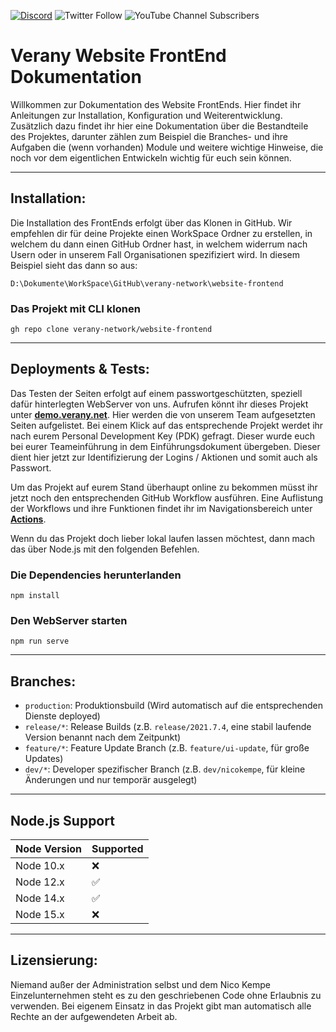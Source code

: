 [![Discord](https://img.shields.io/discord/670667590812696623?color=fff&label=Discord&logo=discord&logoColor=fff)](https://discord.gg/Yn9Ws9w6d5)
![Twitter Follow](https://img.shields.io/twitter/follow/VeranyNET?color=919191&label=Folge%20%40VeranyNET&style=social)
![YouTube Channel Subscribers](https://img.shields.io/youtube/channel/subscribers/UCduDElXYi8zPjZMTIxCT45A?label=Abonniere%20VeranyNET&style=social)


Verany Website FrontEnd Dokumentation
=============

Willkommen zur Dokumentation des Website FrontEnds. Hier findet ihr Anleitungen zur Installation, Konfiguration und Weiterentwicklung. Zusätzlich dazu findet ihr hier eine Dokumentation über die Bestandteile des Projektes, darunter zählen zum Beispiel die Branches- und ihre Aufgaben die (wenn vorhanden) Module und weitere wichtige Hinweise, die noch vor dem eigentlichen Entwickeln wichtig für euch sein können.

---
## Installation:
Die Installation des FrontEnds erfolgt über das Klonen in GitHub. Wir empfehlen dir für deine Projekte einen WorkSpace Ordner zu erstellen, in welchem du dann einen GitHub Ordner hast, in welchem widerrum nach Usern oder in unserem Fall Organisationen spezifiziert wird. In diesem Beispiel sieht das dann so aus:

```
D:\Dokumente\WorkSpace\GitHub\verany-network\website-frontend
```

### Das Projekt mit CLI klonen
```ssh
gh repo clone verany-network/website-frontend
```

---
## Deployments & Tests:
Das Testen der Seiten erfolgt auf einem passwortgeschützten, speziell dafür hinterlegten WebServer von uns. Aufrufen könnt ihr dieses Projekt unter **[demo.verany.net](https://demo.verany.net/web/)**. Hier werden die von unserem Team aufgesetzten Seiten aufgelistet. Bei einem Klick auf das entsprechende Projekt werdet ihr nach eurem Personal Development Key (PDK) gefragt. Dieser wurde euch bei eurer Teameinführung in dem Einführungsdokument übergeben. Dieser dient hier jetzt zur Identifizierung der Logins / Aktionen und somit auch als Passwort.

Um das Projekt auf eurem Stand überhaupt online zu bekommen müsst ihr jetzt noch den entsprechenden GitHub Workflow ausführen. Eine Auflistung der Workflows und ihre Funktionen findet ihr im Navigationsbereich unter **[Actions](https://github.com/verany-network/website-frontend/actions)**.

Wenn du das Projekt doch lieber lokal laufen lassen möchtest, dann mach das über Node.js mit den folgenden Befehlen.

### Die Dependencies herunterlanden
```
npm install
```

### Den WebServer starten
```
npm run serve
```

---
## Branches:
* `production`: Produktionsbuild (Wird automatisch auf die entsprechenden Dienste deployed)
* `release/*`: Release Builds (z.B. `release/2021.7.4`, eine stabil laufende Version benannt nach dem Zeitpunkt)
* `feature/*`: Feature Update Branch (z.B. `feature/ui-update`, für große Updates)
* `dev/*`: Developer spezifischer Branch (z.B. `dev/nicokempe`, für kleine Änderungen und nur temporär ausgelegt)

---
## Node.js Support
| Node Version | Supported          |
|--------------|--------------------|
| Node 10.x    | :x:                |
| Node 12.x    | :white_check_mark: |
| Node 14.x    | :white_check_mark: |
| Node 15.x    | :x:                |

---
## Lizensierung:
Niemand außer der Administration selbst und dem Nico Kempe Einzelunternehmen steht es zu den geschriebenen Code ohne Erlaubnis zu verwenden. Bei eigenem Einsatz in das Projekt gibt man automatisch alle Rechte an der aufgewendeten Arbeit ab.
